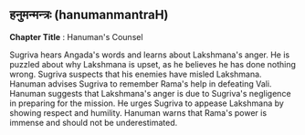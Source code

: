 ## हनुमन्मन्त्रः (hanumanmantraH)
**Chapter Title** : Hanuman's Counsel

Sugriva hears Angada's words and learns about Lakshmana's anger. He is puzzled about why Lakshmana is upset, as he believes he has done nothing wrong. Sugriva suspects that his enemies have misled Lakshmana. Hanuman advises Sugriva to remember Rama's help in defeating Vali. Hanuman suggests that Lakshmana's anger is due to Sugriva's negligence in preparing for the mission. He urges Sugriva to appease Lakshmana by showing respect and humility. Hanuman warns that Rama's power is immense and should not be underestimated.